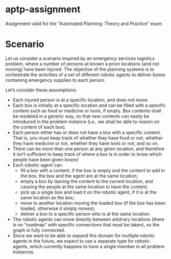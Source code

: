 # aptp-assignment
Assignment valid for the "Automated Planning: Theory and Practice" exam

# Scenario

Let us consider a scenario inspired by an emergency services logistics problem, where a number of persons at known a priori locations (and not moving) have been injured. The objective of the planning systems is to orchestrate the activities of a set of different robotic agents to deliver boxes containing emergency supplies to each person.

Let’s consider these assumptions:

- Each injured person is at a specific location, and does not move.
- Each box is initially at a specific location and can be filled with a specific content such as food or medicine or tools, if empty. Box contents shall be modeled in a generic way, so that new contents can easily be introduced in the problem instance (*i.e.,* we shall be able to reason on the content of each box).
- Each person either has or does not have a box with a specific content. That is, you must keep track of whether they have food or not, whether they have medicine or not, whether they have tools or not, and so on.
- There can be more than one person at any given location, and therefore it isn’t sufficient to keep track of where a box is in order to know which people have been given boxes!
- Each robotic agent can:
    - fill a box with a content, if the box is empty and the content to add in the box, the box and the agent are at the same location;
    - empty a box by leaving the content to the current location, and causing the people at the same location to have the content;
    - pick up a single box and load it on the robotic agent, if it is at the same location as the box;
    - move to another location moving the loaded box (if the box has been loaded, otherwise it simply moves);
    - deliver a box to a specific person who is at the same location.
- The robotic agents can move directly between arbitrary locations (there is no ”roadmap” with specific connections that must be taken), so the graph is fully connected.
- Since we want to be able to expand this domain for multiple robotic agents in the future, we expect to use a separate type for robotic agents, which currently happens to have a single member in all problem instances.
